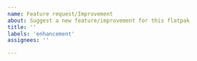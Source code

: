 ```yaml
---
name: Feature request/Improvement
about: Suggest a new feature/improvement for this flatpak
title: ''
labels: 'enhancement'
assignees: ''

---
```


<!-- feel free to freestyle here -->
